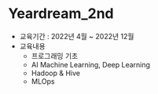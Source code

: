 # Yeardream_2nd
- 교육기간 : 2022년 4월 ~ 2022년 12월
- 교육내용
    - 프로그래밍 기초
    - AI Machine Learning, Deep Learning
    - Hadoop & Hive
    - MLOps
